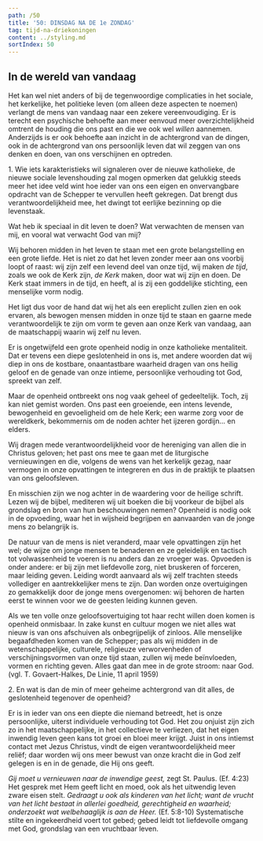```yaml
---
path: /50
title: '50: DINSDAG NA DE 1e ZONDAG'
tag: tijd-na-driekoningen
content: ../styling.md
sortIndex: 50
---
```


## In de wereld van vandaag

Het kan wel niet anders of bij de tegenwoordige complicaties in het sociale, het kerkelijke, het politieke leven (om alleen deze aspecten te noemen) verlangt de mens van vandaag naar een zekere vereenvoudiging. Er is terecht een psychische behoefte aan meer eenvoud meer overzichtelijkheid omtrent de houding die ons past en die we ook wel _willen_ aannemen. Anderzijds is er ook behoefte aan inzicht in de achtergrond van de dingen, ook in de achtergrond van ons persoonlijk leven dat wil zeggen van ons denken en doen, van ons verschijnen en optreden.

1\. Wie iets karakteristieks wil signaleren over de nieuwe katholieke, de nieuwe sociale levenshouding zal mogen opmerken dat gelukkig steeds meer het idee veld wint hoe ieder van ons een eigen en onvervangbare opdracht van de Schepper te vervullen heeft gekregen. Dat brengt dus verantwoordelijkheid mee, het dwingt tot eerlijke bezinning op die levenstaak.

Wat heb ik speciaal in dit leven te doen? Wat verwachten de mensen van mij, en vooral wat verwacht God van mij?

Wij behoren midden in het leven te staan met een grote belangstelling en een grote liefde. Het is niet zo dat het leven zonder meer aan ons voorbij loopt of raast: wij zijn zelf een levend deel van onze tijd, wij maken _de tijd_, zoals we ook de Kerk zijn, _de Kerk_ maken, door wat wij zijn en doen. De Kerk staat immers in de tijd, en heeft, al is zij een goddelijke stichting, een menselijke vorm nodig.

Het ligt dus voor de hand dat wij het als een ereplicht zullen zien en ook ervaren, als bewogen mensen midden in onze tijd te staan en gaarne mede verantwoordelijk te zijn om vorm te geven aan onze Kerk van vandaag, aan de maatschappij waarin wij zelf nu leven.

Er is ongetwijfeld een grote openheid nodig in onze katholieke mentaliteit. Dat er tevens een diepe geslotenheid in ons is, met andere woorden dat wij diep in ons de kostbare, onaantastbare waarheid dragen van ons heilig geloof en de genade van onze intieme, persoonlijke verhouding tot God, spreekt van zelf.

Maar de openheid ontbreekt ons nog vaak geheel of gedeeltelijk. Toch, zij kan niet gemist worden. Ons past een groeiende, een intens levende, bewogenheid en gevoeligheid om de hele Kerk; een warme zorg voor de wereldkerk, bekommernis om de noden achter het ijzeren gordijn... en elders.

Wij dragen mede verantwoordelijkheid voor de hereniging van allen die in Christus geloven; het past ons mee te gaan met de liturgische vernieuwingen en die, volgens de wens van het kerkelijk gezag, naar vermogen in onze opvattingen te integreren en dus in de praktijk te plaatsen van ons geloofsleven.

En misschien zijn we nog achter in de waardering voor de heilige schrift. Lezen wij de bijbel, mediteren wij uit boeken die bij voorkeur de bijbel als grondslag en bron van hun beschouwingen nemen? Openheid is nodig ook in de opvoeding, waar het in wijsheid begrijpen en aanvaarden van de jonge mens zo belangrijk is.

De natuur van de mens is niet veranderd, maar vele opvattingen zijn het wel; de wijze om jonge mensen te benaderen en ze geleidelijk en tactisch tot volwassenheid te voeren is nu anders dan ze vroeger was. Opvoeden is onder andere: er bij zijn met liefdevolle zorg, niet bruskeren of forceren, maar leiding geven. Leiding wordt aanvaard als wij zelf trachten steeds vollediger en aantrekkelijker mens te zijn. Dan worden onze overtuigingen zo gemakkelijk door de jonge mens overgenomen: wij behoren de harten eerst te winnen voor we de geesten leiding kunnen geven.

Als we ten volle onze geloofsovertuiging tot haar recht willen doen komen is openheid onmisbaar. In zake kunst en cultuur mogen we niet alles wat nieuw is van ons afschuiven als onbegrijpelijk of zinloos. Alle menselijke begaafdheden komen van de Schepper; pas als wij midden in de wetenschappelijke, culturele, religieuze verworvenheden of verschijningsvormen van onze tijd staan, zullen wij mede beïnvloeden, vormen en richting geven. Alles gaat dan mee in de grote stroom: naar God. (vgl. T. Govaert-Halkes, De Linie, 11 april 1959)

2\. En wat is dan de min of meer geheime achtergrond van dit alles, de geslotenheid tegenover de openheid?

Er is in ieder van ons een diepte die niemand betreedt, het is onze persoonlijke, uiterst individuele verhouding tot God. Het zou onjuist zijn zich zo in het maatschappelijke, in het collectieve te verliezen, dat het eigen inwendig leven geen kans tot groei en bloei meer krijgt. Juist in ons intiemst contact met Jezus Christus, vindt de eigen verantwoordelijkheid meer reliëf; daar worden wij ons meer bewust van onze kracht die in God zelf gelegen is en in de genade, die Hij ons geeft.

_Gij moet u vernieuwen naar de inwendige geest,_ zegt St. Paulus. (Ef. 4:23) Het gesprek met Hem geeft licht en moed, ook als het uitwendig leven zware eisen stelt. _Gedraagt u ook als kinderen van het licht; want de vrucht van het licht bestaat in allerlei goedheid, gerechtigheid en waarheid; onderzoekt wat welbehaaglijk is aan de Heer._ (Ef. 5:8-10) Systematische stilte en ingekeerdheid voert tot gebed; gebed leidt tot liefdevolle omgang met God, grondslag van een vruchtbaar leven.
